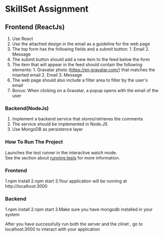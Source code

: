 # SkillSet Assignment

## Frontend (ReactJs)

  1. Use React 
  2. Use the attached design in the email as a guideline for the web page 
  3. The top form has the following fields and a submit button: 
                    1. Email 
                    2. Message 
 4. The submit button should add a new item to the feed below the form 
 5. The item that will appear in the feed should contain the following elements: 
                    1. Gravatar photo (https://en.gravatar.com/) that matches the inserted email
                    2. Email 
                    3. Message 
6. The web page should also include a filter area to filter by the user's email 
7. Bonus: When clicking on a Gravatar, a popup opens with the email of the  user 

### Backend(NodeJs)

1. Implement a backend service that stores/retrieves the comments 
2. The service should be implemented in Node.JS 
3. Use MongoDB as persistence layer


### How To Run The Project

Launches the test runner in the interactive watch mode.\
See the section about [running tests](https://facebook.github.io/create-react-app/docs/running-tests) for more information.

### Frontend
1.npm install 
2.npm start
3.Your application will be running at http://localhost:3000

### Backend
1.npm install
2.npm start
3.Make sure you have mongodb installed in your system

After you have successfully run both the server and the clinet , go to localhost:3000 to interact with your application

